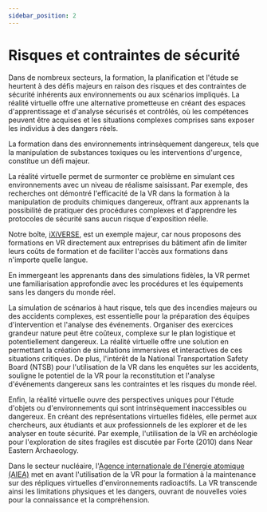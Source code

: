 ```yaml
---
sidebar_position: 2
---
```


# Risques et contraintes de sécurité

Dans de nombreux secteurs, la formation, la planification et l'étude se heurtent à des défis majeurs en raison des risques et des contraintes de sécurité inhérents aux environnements ou aux scénarios impliqués. La réalité virtuelle offre une alternative prometteuse en créant des espaces d'apprentissage et d'analyse sécurisés et contrôlés, où les compétences peuvent être acquises et les situations complexes comprises sans exposer les individus à des dangers réels.

La formation dans des environnements intrinsèquement dangereux, tels que la manipulation de substances toxiques ou les interventions d'urgence, constitue un défi majeur. 

La réalité virtuelle permet de surmonter ce problème en simulant ces environnements avec un niveau de réalisme saisissant. Par exemple, des recherches ont démontré l'efficacité de la VR dans la formation à la manipulation de produits chimiques dangereux, offrant aux apprenants la possibilité de pratiquer des procédures complexes et d'apprendre les protocoles de sécurité sans aucun risque d'exposition réelle.

Notre boîte, [iXiVERSE](https://www.ixiverse.com/), est un exemple majeur, car nous proposons des formations en VR directement aux entreprises du bâtiment afin de limiter leurs coûts de formation et de faciliter l'accès aux formations dans n'importe quelle langue.

En immergeant les apprenants dans des simulations fidèles, la VR permet une familiarisation approfondie avec les procédures et les équipements sans les dangers du monde réel.

La simulation de scénarios à haut risque, tels que des incendies majeurs ou des accidents complexes, est essentielle pour la préparation des équipes d'intervention et l'analyse des événements. Organiser des exercices grandeur nature peut être coûteux, complexe sur le plan logistique et potentiellement dangereux. La réalité virtuelle offre une solution en permettant la création de simulations immersives et interactives de ces situations critiques. De plus, l'intérêt de la National Transportation Safety Board (NTSB) pour l'utilisation de la VR dans les enquêtes sur les accidents, souligne le potentiel de la VR pour la reconstitution et l'analyse d'événements dangereux sans les contraintes et les risques du monde réel.

Enfin, la réalité virtuelle ouvre des perspectives uniques pour l'étude d'objets ou d'environnements qui sont intrinsèquement inaccessibles ou dangereux. En créant des représentations virtuelles fidèles, elle permet aux chercheurs, aux étudiants et aux professionnels de les explorer et de les analyser en toute sécurité. Par exemple, l'utilisation de la VR en archéologie pour l'exploration de sites fragiles est discutée par Forte (2010) dans Near Eastern Archaeology. 

Dans le secteur nucléaire, l'[Agence internationale de l'énergie atomique (AIEA)](https://www.iaea.org/fr) met en avant l'utilisation de la VR pour la formation à la maintenance sur des répliques virtuelles d'environnements radioactifs. La VR transcende ainsi les limitations physiques et les dangers, ouvrant de nouvelles voies pour la connaissance et la compréhension.